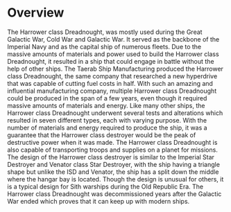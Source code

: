 # Overview
The Harrower class Dreadnought, was mostly used during the Great Galactic War, Cold War and Galactic War.
It served as the backbone of the Imperial Navy and as the capital ship of numerous fleets.
Due to the massive amounts of materials and power used to build the Harrower class Dreadnought, it resulted in a ship that could engage in battle without the help of other ships.
The Taerab Ship Manufacturing produced the Harrower class Dreadnought, the same company that researched a new hyperdrive that was capable of cutting fuel costs in half.
With such an amazing and influential manufacturing company, multiple Harrower class Dreadnought could be produced in the span of a few years, even though it required massive amounts of materials and energy.
Like many other ships, the Harrower class Dreadnought underwent several tests and alterations which resulted in seven different types, each with varying purpose.
With the number of materials and energy required to produce the ship, it was a guarantee that the Harrower class destroyer would be the peak of destructive power when it was made.
The Harrower class Dreadnought is also capable of transporting troops and supplies on a planet for missions.
The design of the Harrower class destroyer is similar to the Imperial Star Destroyer and Venator class Star Destroyer, with the ship having a triangle shape but unlike the ISD and Venator, the ship has a split down the middle where the hangar bay is located.
Though the design is unusual for others, it is a typical design for Sith warships during the Old Republic Era.
The Harrower class Dreadnought was decommissioned years after the Galactic War ended which proves that it can keep up with modern ships.